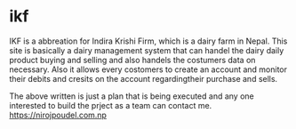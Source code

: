 # ikf
IKF is a abbreation for Indira Krishi Firm, which is a dairy farm in Nepal.
This site is basically a dairy management system that can handel the dairy daily product buying and selling and
also handels the costumers data on necessary. Also it allows every costomers to create an account and monitor their 
debits and cresits on the account regardingtheir purchase and sells.

The above written is just a plan that is being executed and any one interested to build the prject as a team can contact me.
https://nirojpoudel.com.np

